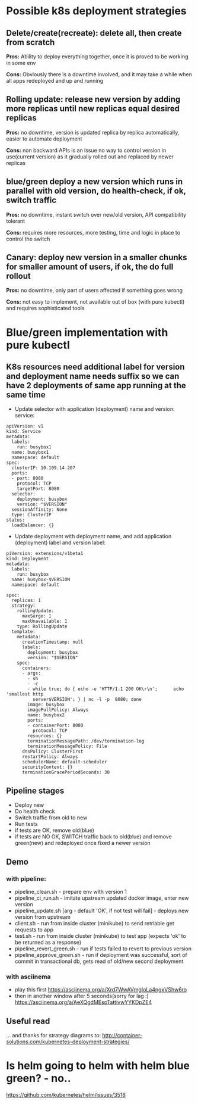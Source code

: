 # Possible k8s deployment strategies 
        
## Delete/create(recreate): delete all, then create from scratch

**Pros:**
Ability to deploy everything together, once it is proved to be working in some env

**Cons:**
Obviously there is a downtime involved, and it may take a while when all apps redeployed and up and running


## Rolling update: release new version by adding more replicas until new replicas equal desired replicas

**Pros:**
no downtime, version is updated replica by replica automatically, easier to automate deployment

**Cons:**
non backward APIs is an issue
no way to control version in use(current version) as it gradually rolled out and replaced by newer replicas


## blue/green deploy a new version which runs in parallel with old version, do health-check, if ok, switch traffic


**Pros:**
no downtime, instant switch over new/old version, API compatibility tolerant

**Cons:**
requires more resources, more testing, time and logic in place to control the switch

## Canary: deploy new version in a smaller chunks for smaller amount of users, if ok, the do full rollout 

**Pros:**
no downtime, only part of users affected if something goes wrong

**Cons:**
not easy to implement, not available out of box (with pure kubectl) and requires sophisticated tools 

 
# Blue/green implementation with pure kubectl 

## K8s resources need additional label for version and deployment name needs suffix so we can have 2 deployments of same app running at the same time

* Update selector with application (deployment) name and version:
service:
```
apiVersion: v1
kind: Service
metadata:
  labels:
    run: busybox1
  name: busybox1
  namespace: default  
spec:
  clusterIP: 10.109.14.207
  ports:
  - port: 8080
    protocol: TCP
    targetPort: 8080
  selector:
    deployment: busybox
    version: "$VERSION"
  sessionAffinity: None
  type: ClusterIP
status:
  loadBalancer: {}
```
* Update deployment with deployment name, and add application (deployment) label and version label:

```
piVersion: extensions/v1beta1
kind: Deployment
metadata:
  labels:
    run: busybox
  name: busybox-$VERSION
  namespace: default
  
spec:
  replicas: 1
  strategy:
    rollingUpdate:
      maxSurge: 1
      maxUnavailable: 1
    type: RollingUpdate
  template:
    metadata:
      creationTimestamp: null
      labels:
        deployment: busybox
        version: "$VERSION"
    spec:
      containers:
      - args:
        - sh
        - -c
        - while true; do { echo -e 'HTTP/1.1 200 OK\r\n';      echo 'smallest http
          server$VERSION'; } | nc -l -p  8080; done
        image: busybox
        imagePullPolicy: Always
        name: busybox2
        ports:
        - containerPort: 8080
          protocol: TCP
        resources: {}
        terminationMessagePath: /dev/termination-log
        terminationMessagePolicy: File
      dnsPolicy: ClusterFirst
      restartPolicy: Always
      schedulerName: default-scheduler
      securityContext: {}
      terminationGracePeriodSeconds: 30
```

## Pipeline stages

* Deploy new
* Do health check
* Switch traffic from old to new
* Run tests
* if tests are OK, remove old(blue)
* if tests are NO OK, SWITCH traffic back to old(blue) and remove green(new) and redeployed once fixed a newer version

## Demo

### with pipeline:
* pipeline_clean.sh - prepare env with version 1
* pipeline_ci_run.sh - imitate upstream updated docker image, enter new version
* pipeline_update.sh [arg - default 'OK', if not test will fail] - deploys new version from upstream
* client.sh - run from inside cluster (minikube) to send retriable get requests to app
* test.sh - run from inside cluster (minikube) to test app (expects 'ok' to be returned as a response)
* pipeline_revert_green.sh - run if tests failed to revert to previous version
* pipeline_approve_green.sh - run if deployment was successful, sort of commit in transactional db, gets read of old/new second deployment

### with asciinema
* play this first https://asciinema.org/a/Xrd7WwAVmgIoLa4ngxVShw6ro
* then in another window after 5 seconds(sorry for lag :) https://asciinema.org/a/AeXQgdMEspTattivwYYKDpZE4

## Useful read 
... and thanks for strategy diagrams to: http://container-solutions.com/kubernetes-deployment-strategies/

# Is helm going to helm with helm blue green? - no..
https://github.com/kubernetes/helm/issues/3518
